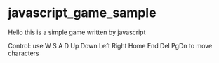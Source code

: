 # javascript_game_sample

Hello this is a simple game written by javascript

Control:
use W S A D Up Down Left Right Home End Del PgDn to move characters
